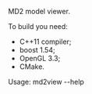 MD2 model viewer.

To build you need:
- C++11 compiler;
- boost 1.54;
- OpenGL 3.3;
- CMake.

Usage: md2view --help
